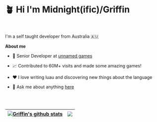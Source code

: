 # 🪴 Hi I'm Midnight(ific)/Griffin

<br />

I'm a self taught developer from Australia 🇦🇺

**About me**

- 💼 Senior Developer at [unnamed games](https://github.com/ungms)

- 📈 Contributed to 60M+ visits and made some amazing games!

- ❤️ I love writing luau and discovering new things about the language

- 💬 Ask me about anything [here](https://discordapp.com/users/723030262946070528/)

<br />
<br />

| <a href="https://github.com/anuraghazra/github-readme-stats"><img align="center" src="https://github-readme-stats.vercel.app/api?username=Midnightific&show_icons=true&include_all_commits=true&theme=buefy&hide_border=true" alt="Griffin's github stats" /></a> | <a href="https://github.com/Midnightific/github-readme-stats"><img align="center" src="https://github-readme-stats.vercel.app/api/top-langs/?username=Midnightific&layout=compact&theme=buefy&hide_border=true" /></a> |
| ------------- | ------------- |

<br />
<br />
